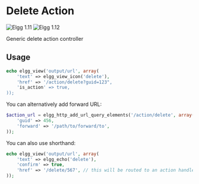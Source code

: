 Delete Action
=============
![Elgg 1.11](https://img.shields.io/badge/Elgg-1.11.x-orange.svg?style=flat-square)
![Elgg 1.12](https://img.shields.io/badge/Elgg-1.12.x-orange.svg?style=flat-square)

Generic delete action controller

## Usage

```php
echo elgg_view('output/url', array(
	'text' => elgg_view_icon('delete'),
	'href' => '/action/delete?guid=123",
	'is_action' => true,
));
```

You can alternatively add forward URL:

```php
$action_url = elgg_http_add_url_query_elements('/action/delete', array(
	'guid' => 456,
	'forward' => '/path/to/forward/to',
));
```

You can also use shorthand:

```php
echo elgg_view('output/url', array(
	'text' => elgg_echo('delete'),
	'confirm' => true,
	'href' => '/delete/567', // this will be routed to an action handler
));
```